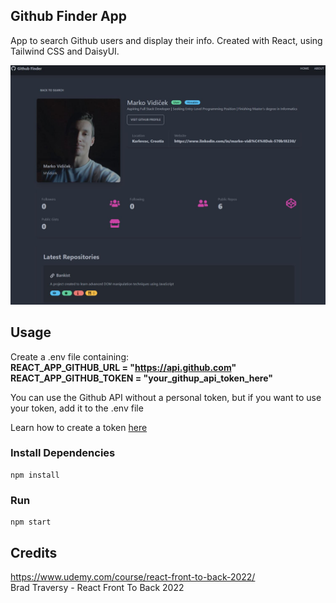 ## Github Finder App </br>
App to search Github users and display their info. Created with React, using Tailwind CSS and DaisyUI.

<p align="center">
  <img src = "github-finder.JPG" width=700>
</p>

## Usage

Create a .env file containing: </br>
**REACT_APP_GITHUB_URL = "https://api.github.com" </br>
REACT_APP_GITHUB_TOKEN = "your_githup_api_token_here"** </br>

You can use the Github API without a personal token, but if you want to use your token, add it to the .env file

Learn how to create a token [here](https://docs.github.com/en/authentication/keeping-your-account-and-data-secure/creating-a-personal-access-token)

### Install Dependencies

```
npm install
```

### Run

```
npm start
```

## Credits

https://www.udemy.com/course/react-front-to-back-2022/ </br>
Brad Traversy - React Front To Back 2022
